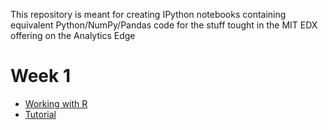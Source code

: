 This repository is meant for creating IPython notebooks containing equivalent Python/NumPy/Pandas code 
for the stuff tought in the MIT EDX offering on the Analytics Edge

# Week 1 

* [Working with R](http://nbviewer.ipython.org/github/nipunreddevil/PythonAnalyticsEdge/tree/master/week_1/working_with_r/)
* [Tutorial](http://nbviewer.ipython.org/github/nipunreddevil/PythonAnalyticsEdge/tree/master/week_1/recitation/)
